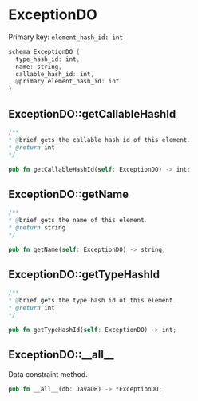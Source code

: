 # ExceptionDO

Primary key: `element_hash_id: int`

```rust
schema ExceptionDO {
  type_hash_id: int,
  name: string,
  callable_hash_id: int,
  @primary element_hash_id: int
}
```
## ExceptionDO::getCallableHashId

```java
/**
* @brief gets the callable hash id of this element.
* @return int
*/
```
```rust
pub fn getCallableHashId(self: ExceptionDO) -> int;
```
## ExceptionDO::getName

```java
/**
* @brief gets the name of this element.
* @return string
*/
```
```rust
pub fn getName(self: ExceptionDO) -> string;
```
## ExceptionDO::getTypeHashId

```java
/**
* @brief gets the type hash id of this element.
* @return int
*/
```
```rust
pub fn getTypeHashId(self: ExceptionDO) -> int;
```
## ExceptionDO::\_\_all\_\_

Data constraint method.

```rust
pub fn __all__(db: JavaDB) -> *ExceptionDO;
```
